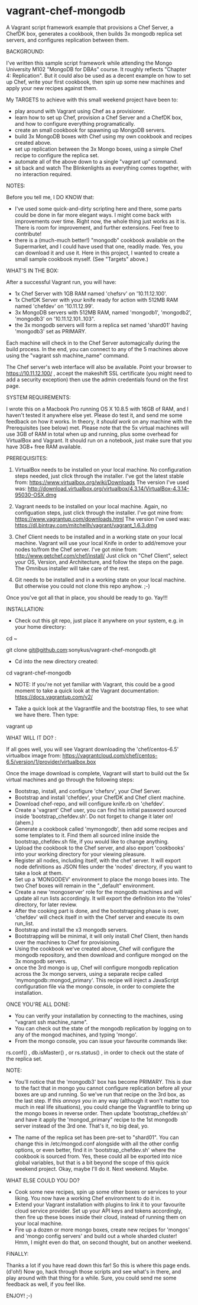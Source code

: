 vagrant-chef-mongodb
====================

A Vagrant script framework example that provisions a Chef Server, a ChefDK box, generates a cookbook, then builds 3x mongodb replica set servers, and configures replication between them. 

BACKGROUND: 

I've written this sample script framework while attending the Mongo University M102 "MongoDB for DBAs" course. It roughly reflects "Chapter 4: Replication". But it could also be used as a decent example on how to set up Chef, write your first cookbook, then spin up some new machines and apply your new recipes against them. 

My TARGETS to achieve with this small weekend project have been to: 
- play around with Vagrant using Chef as a provisioner. 
- learn how to set up Chef, provision a Chef Server and a ChefDK box, and how to configure everything programatically. 
- create an small cookbook for spawning up MongoDB servers. 
- build 3x MongoDB boxes with Chef using my own cookbook and recipes created above. 
- set up replication between the 3x Mongo boxes, using a simple Chef recipe to configure the replica set. 
- automate all of the above down to a single "vagrant up" command. 
- sit back and watch The Blinkenlights as everything comes together, with no interaction required. 
 
NOTES: 

Before you tell me, I DO KNOW that: 
- I've used some quick-and-dirty scripting here and there, some parts could be done in far more elegant ways. I might come back with improvements over time. Right now, the whole thing just works as it is. There is room for improvement, and further extensions. Feel free to contribute! 
- there is a (much-much better!) "mongodb" cookbook available on the Supermarket, and I could have used that one, readily made. Yes, you can download it and use it. Here in this project, I wanted to create a small sample cookbook myself. (See "Targets" above.) 

WHAT'S IN THE BOX: 

After a successful Vagrant run, you will have: 
- 1x Chef Server with 1GB RAM named 'chefsrv' on '10.11.12.100'. 
- 1x ChefDK Server with your knife ready for action with 512MB RAM named 'chefdev' on '10.11.12.99'. 
- 3x MongoDB servers with 512MB RAM, named 'mongodb1', 'mongodb2', 'mongodb3' on '10.11.12.101..103". 
- the 3x mongodb servers will form a replica set named 'shard01' having 'mongodb3' set as PRIMARY. 

Each machine will check in to the Chef Server automagically during the build process. 
In the end, you can connect to any of the 5 machines above using the "vagrant ssh machine_name" command. 

The Chef server's web interface will also be available. Point your browser to https://10.11.12.100/ , accept the makeshift SSL certificate (you might need to add a security exception) then use the admin credentials found on the first page. 

SYSTEM REQUIREMENTS: 

I wrote this on a Macbook Pro running OS X 10.8.5 with 16GB of RAM, and I haven't tested it anywhere else yet. 
Please do test it, and send me some feedback on how it works. In theory, it *should work* on any machine with the Prerequisites (see below) met. 
Please note that the 5x virtual machines will use 3GB of RAM in total when up and running, plus some overhead for VirtualBox and Vagrant. It should run on a notebook, just make sure that you have 3GB+ free RAM available. 

PREREQUISITES: 

1. VirtualBox needs to be installed on your local machine. No configuration steps needed, just click through the installer. 
I've got the latest stable from: https://www.virtualbox.org/wiki/Downloads 
The version I've used was: http://download.virtualbox.org/virtualbox/4.3.14/VirtualBox-4.3.14-95030-OSX.dmg 

2. Vagrant needs to be installed on your local machine. Again, no configuation steps, just click through the installer. 
I've got mine from: https://www.vagrantup.com/downloads.html 
The version I've used was: https://dl.bintray.com/mitchellh/vagrant/vagrant_1.6.3.dmg 

3. Chef Client needs to be installed and in a working state on your local machine. Vagrant will use your local Knife in order to add/remove your nodes to/from the Chef server. 
I've got mine from: http://www.getchef.com/chef/install/ 
Just click on "Chef Client", select your OS, Version, and Architecture, and follow the steps on the page. The Omnibus installer will take care of the rest. 

4. Git needs to be installed and in a working state on your local machine. But otherwise you could not clone this repo anyhow. ;-) 

Once you've got all that in place, you should be ready to go. Yay!!!  

INSTALLATION: 

- Check out this git repo, just place it anywhere on your system, e.g. in your home directory: 

cd ~

git clone git@github.com:sonykus/vagrant-chef-mongodb.git

- Cd into the new directory created:  

cd vagrant-chef-mongodb
- NOTE: If you're not yet familiar with Vagrant, this could be a good moment to take a quick look at the Vagrant documentation: 
https://docs.vagrantup.com/v2/ 

- Take a quick look at the Vagrantfile and the bootstrap files, to see what we have there. Then type: 

vagrant up

WHAT WILL IT DO? : 

If all goes well, you will see Vagrant downloading the 'chef/centos-6.5' virtualbox image from:  https://vagrantcloud.com/chef/centos-6.5/version/1/provider/virtualbox.box 

Once the image download is complete, Vagrant will start to build out the 5x virtual machines and go through the following steps: 

- Bootstrap, install, and configure 'chefsrv', your Chef Server. 
- Bootstrap and install 'chefdev', your ChefDK and Chef client machine. 
- Download chef-repo, and will configure knife.rb on 'chefdev'. 
- Create a 'vagrant' Chef user, you can find his initial password sourced inside 'bootstrap_chefdev.sh'. Do not forget to change it later on! (ahem.) 
- Generate a cookbook called 'mymongodb', then add some recipes and some templates to it. Find them all sourced inline inside the bootstrap_chefdev.sh file, if you would like to change anything. 
- Upload the cookbook to the Chef server, and also export 'cookbooks' into your working directory for your viewing pleasure. 
- Register all nodes, including itself, with the chef server. It will export node definitions as JSON files under the 'nodes' directory, if you want to take a look at them. 
- Set up a 'MONGODEV' environment to place the mongo boxes into. The two Chef boxes will remain in the "_default" environment. 
- Create a new 'mongoserver' role for the mongodb machines and will update all run lists accordingly. It will export the definition into the 'roles' directory, for later review. 
- After the cooking part is done, and the bootstrapping phase is over, 'chefdev' will check itself in with the Chef server and execute its own run_list. 
- Bootstrap and install the x3 mongodb servers. 
- Bootstrapping will be minimal, it will only install Chef Client, then hands over the machines to Chef for provisioning. 
- Using the cookbook we've created above, Chef will configure the mongodb repository, and then download and configure mongod on the 3x mongodb servers. 
- once the 3rd mongo is up, Chef will configure mongodb replication across the 3x mongo servers, using a separate recipe called 'mymongodb::mongod_primary'. This recipe will inject a JavaScript configuration file via the mongo console, in order to complete the installation. 

ONCE YOU'RE ALL DONE: 

- You can verify your installation by connecting to the machines, using "vagrant ssh machine_name". 
- You can check out the state of the mongodb replication by logging on to any of the mongod machines, and typing 'mongo'. 
- From the mongo console, you can issue your favourite commands like: 

rs.conf() , db.isMaster() , or rs.status() , in order to check out the state of the replica set. 

NOTE: 

- You'll notice that the 'mongodb3' box has become PRIMARY. This is due to the fact that in mongo you cannot configure replication before all your boxes are up and running. So we've run that recipe on the 3rd box, as the last step. If this *annoys you* in any way (although it won't matter too much in real life situations), you could change the Vagrantfile to bring up the mongo boxes in reverse order. Then update 'bootstrap_chefdev.sh' and have it apply the 'mongod_primary" recipe to the 1st mongodb server instead of the 3rd one. That's it, no big deal, yo. 

- The name of the replica set has been pre-set to "shard01". You can change this in /etc/mongod.conf alongside with all the other config options, or even better, find it in 'bootstrap_chefdev.sh' where the cookbook is sourced from. Yes, these could all be exported into nice global variables, but that is a bit beyond the scope of this quick weekend project. Okay, maybe I'll do it. Next weekend. Maybe. 

WHAT ELSE COULD YOU DO? 

- Cook some new recipes, spin up some other boxes or services to your liking. You now have a working Chef environment to do it in. 
- Extend your Vagrant installation with plugins to link it to your favourite cloud service provider. Set up your API keys and tokens accordingly, then fire up these boxes inside their cloud, instead of running them on your local machine. 
- Fire up a dozen or more mongo boxes, create new recipes for 'mongos' and 'mongo config servers' and build out a whole sharded cluster! Hmm, I might even do that, on second thought, but on another weekend. 

FINALLY: 

Thanks a lot if you have read down this far! So this is where this page ends. (d'oh!) Now go, hack through those scripts and see what's in there, and play around with that thing for a while. Sure, you could send me some feedback as well, if you feel like. 

ENJOY! ;-) 

